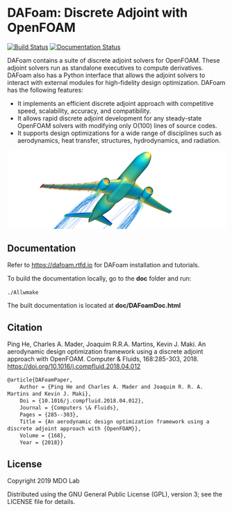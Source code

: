 DAFoam: Discrete Adjoint with OpenFOAM
======================================

[![Build Status](https://travis-ci.com/mdolab/dafoam.svg?token=PKPXZYJ4Ny7P59TKMPSX&branch=master)](https://travis-ci.com/mdolab/dafoam)
[![Documentation Status](https://readthedocs.org/projects/dafoam/badge/?version=latest)](https://dafoam.readthedocs.io/en/latest/?badge=latest)

DAFoam contains a suite of discrete adjoint solvers for OpenFOAM. These adjoint solvers run as standalone executives to compute derivatives. DAFoam also has a Python interface that allows the adjoint solvers to interact with external modules for high-fidelity design optimization. DAFoam has the following features:

- It implements an efficient discrete adjoint approach with competitive speed, scalability, accuracy, and compatibility.
- It allows rapid discrete adjoint development for any steady-state OpenFOAM solvers with modifying only O(100) lines of source codes.
- It supports design optimizations for a wide range of disciplines such as aerodynamics, heat transfer, structures, hydrodynamics, and radiation.

![](doc/source/images/DPW6_Transparent.png)

Documentation
-------------

Refer to https://dafoam.rtfd.io for DAFoam installation and tutorials.

To build the documentation locally, go to the **doc** folder and run:

`./Allwmake`

The built documentation is located at **doc/DAFoamDoc.html**

Citation
--------

Ping He, Charles A. Mader, Joaquim R.R.A. Martins, Kevin J. Maki. An aerodynamic design optimization framework using a discrete adjoint approach with OpenFOAM. Computer & Fluids, 168:285-303, 2018. https://doi.org/10.1016/j.compfluid.2018.04.012

```
@article{DAFoamPaper,
	Author = {Ping He and Charles A. Mader and Joaquim R. R. A. Martins and Kevin J. Maki},
	Doi = {10.1016/j.compfluid.2018.04.012},
	Journal = {Computers \& Fluids},
	Pages = {285--303},
	Title = {An aerodynamic design optimization framework using a discrete adjoint approach with {OpenFOAM}},
	Volume = {168},
	Year = {2018}}
```

License
-------

Copyright 2019 MDO Lab

Distributed using the GNU General Public License (GPL), version 3; see the LICENSE file for details.
